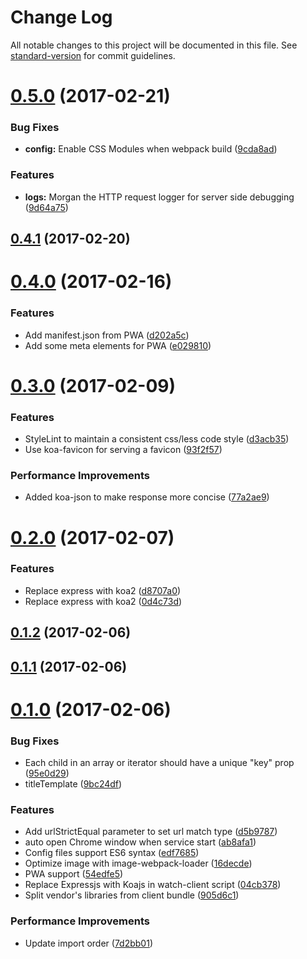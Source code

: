# Change Log

All notable changes to this project will be documented in this file. See [standard-version](https://github.com/conventional-changelog/standard-version) for commit guidelines.

<a name="0.5.0"></a>
# [0.5.0](https://github.com/zhongzhi107/universal-react-starter-kit/compare/v0.4.1...v0.5.0) (2017-02-21)


### Bug Fixes

* **config:** Enable CSS Modules when webpack build ([9cda8ad](https://github.com/zhongzhi107/universal-react-starter-kit/commit/9cda8ad))


### Features

* **logs:** Morgan the HTTP request logger for server side debugging ([9d64a75](https://github.com/zhongzhi107/universal-react-starter-kit/commit/9d64a75))



<a name="0.4.1"></a>
## [0.4.1](https://github.com/zhongzhi107/universal-react-starter-kit/compare/v0.4.0...v0.4.1) (2017-02-20)



<a name="0.4.0"></a>
# [0.4.0](https://github.com/zhongzhi107/universal-react-starter-kit/compare/v0.3.0...v0.4.0) (2017-02-16)


### Features

* Add manifest.json from PWA ([d202a5c](https://github.com/zhongzhi107/universal-react-starter-kit/commit/d202a5c))
* Add some meta elements for PWA ([e029810](https://github.com/zhongzhi107/universal-react-starter-kit/commit/e029810))



<a name="0.3.0"></a>
# [0.3.0](https://github.com/zhongzhi107/universal-react-starter-kit/compare/v0.2.0...v0.3.0) (2017-02-09)


### Features

* StyleLint to maintain a consistent css/less code style ([d3acb35](https://github.com/zhongzhi107/universal-react-starter-kit/commit/d3acb35))
* Use koa-favicon for serving a favicon ([93f2f57](https://github.com/zhongzhi107/universal-react-starter-kit/commit/93f2f57))


### Performance Improvements

* Added koa-json to make response more concise ([77a2ae9](https://github.com/zhongzhi107/universal-react-starter-kit/commit/77a2ae9))



<a name="0.2.0"></a>
# [0.2.0](https://github.com/zhongzhi107/universal-react-starter-kit/compare/v0.1.2...v0.2.0) (2017-02-07)


### Features

* Replace express with koa2 ([d8707a0](https://github.com/zhongzhi107/universal-react-starter-kit/commit/d8707a0))
* Replace express with koa2 ([0d4c73d](https://github.com/zhongzhi107/universal-react-starter-kit/commit/0d4c73d))



<a name="0.1.2"></a>
## [0.1.2](https://github.com/zhongzhi107/react-universal-starter-kit/compare/v0.1.1...v0.1.2) (2017-02-06)



<a name="0.1.1"></a>
## [0.1.1](https://github.com/zhongzhi107/react-universal-starter-kit/compare/v0.1.0...v0.1.1) (2017-02-06)



<a name="0.1.0"></a>
# [0.1.0](https://github.com/zhongzhi107/react-universal-starter-kit/compare/v0.0.2...v0.1.0) (2017-02-06)


### Bug Fixes

* Each child in an array or iterator should have a unique "key" prop ([95e0d29](https://github.com/zhongzhi107/react-universal-starter-kit/commit/95e0d29))
* titleTemplate ([9bc24df](https://github.com/zhongzhi107/react-universal-starter-kit/commit/9bc24df))


### Features

* Add urlStrictEqual parameter to set url match type ([d5b9787](https://github.com/zhongzhi107/react-universal-starter-kit/commit/d5b9787))
* auto open Chrome window when service start ([ab8afa1](https://github.com/zhongzhi107/react-universal-starter-kit/commit/ab8afa1))
* Config files support ES6 syntax ([edf7685](https://github.com/zhongzhi107/react-universal-starter-kit/commit/edf7685))
* Optimize image with image-webpack-loader ([16decde](https://github.com/zhongzhi107/react-universal-starter-kit/commit/16decde))
* PWA support ([54edfe5](https://github.com/zhongzhi107/react-universal-starter-kit/commit/54edfe5))
* Replace Expressjs with Koajs in watch-client script ([04cb378](https://github.com/zhongzhi107/react-universal-starter-kit/commit/04cb378))
* Split vendor's libraries from client bundle ([905d6c1](https://github.com/zhongzhi107/react-universal-starter-kit/commit/905d6c1))


### Performance Improvements

* Update import order ([7d2bb01](https://github.com/zhongzhi107/react-universal-starter-kit/commit/7d2bb01))
